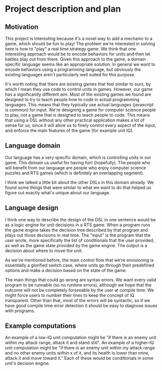 # Project description and plan

## Motivation

This project is interesting because it's a novel way to add
a mechanic to a game, which should be fun to play! The
problem we're interested in solving here is how to "play" a
real time strategy game. We think that one interesting
approach would be to encode behaviors for units and then let
battles play out from there. Given this approach to the game,
a domain specific language seems like an appropriate solution.
In general we want to encode behaviors using a
programming language, but obviously the existing
languages aren't particularly well suited for this purpose.

It's worth noting that there are existing games that feel
similar to ours, by which I mean they use code to control
units in games. However, our game has a significantly
different aim. Most of the existing games we found are designed
to try to teach people how to code in actual programming
languages. This means that they typically use actual languages
(javascript is common) for input. We're designing a game for
computer science people to play, not a game that is designed
to teach people to code. This means that using a DSL without
any other practical application makes a lot of sense for us,
since it will allow us to finely control every aspect of the
input, and enforce the main features of the game (for example
unit IQ).

## Language domain

Our language has a very specific domain, which is controlling
units in our game. This domain us useful for having fun!
(hopefully). The people who will benefit from our language are
people who enjoy computer science puzzles and RTS games (which
is definitely an overlapping segment).

I think we talked a little bit about the other DSLs in this
domain already. We found some things that were similar to what
we want to do that helped us figure out exactly what's unique
about our language.

## Language design

I think one way to describe the design of the DSL
in one sentence would be as a logic engine for unit
decisions in a RTS game. When a program runs the game engine
takes the decision tree described by that program and
plays out those decisions in real time. The "input" is
the program that the user wrote, more specifically the
list of conditionals that the user provided, as well
as the game state provided by the game engine. The output
is a decision about where to move the unit.

As we've mentioned before, the main control flow that we're
envisioning is essentially a glorified switch case, where
units go through their predefined options and make a decision
based on the state of the game.

The main things that could go wrong are syntax errors. We want
every valid program to be runnable (so no runtime errors),
although we hope that the outcome will not be completely
forseeable by the user at compile time. We might force
users to number their lines to keep the concept of IQ
transparent. Other than that, most of the errors will be
syntactic, so if we have good compile time error detection
it should be easy to diagnose issues with programs.

## Example computations
An example of a low-IQ unit computation might be "if there is
an enemy unit within my attack range, attack it and stand still".
An example of a higher-IQ unit computation might be "if there is
an enemy unit within my attack range and no other enemy units
within x of it, and its health is lower than mine, attack it and
move toward it."
Each of these would be conditionals in some unit's decision engine.
